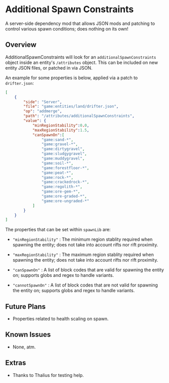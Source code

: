 Additional Spawn Constraints
=================

A server-side dependency mod that allows JSON mods and patching to control various spawn conditions; does nothing on its own!

Overview
--------

AdditionalSpawnConstraints will look for an `additionalSpawnConstraints` object inside an entity's `/attributes` object. This can be included on new entity JSON files, or patched in via JSON.

An example for some properties is below, applied via a patch to `drifter.json`:

```json
[
	{
		"side": "Server",
		"file": "game:entities/land/drifter.json",
		"op": "addmerge",
		"path": "/attributes/additionalSpawnConstraints",
		"value": {
			"minRegionStability":0.0,
			"maxRegionStability":1.5,
			"canSpawnOn":[
				"game:sand-*",
				"game:gravel-*",
				"game:dirtygravel",
				"game:sludgygravel",
				"game:muddygravel",
				"game:soil-*",
				"game:forestfloor-*",
				"game:peat-*",
				"game:rock-*",
				"game:crackedrock-*",
				"game:regolith-*",
				"game:ore-gem-*",
				"game:ore-graded-*",
				"game:ore-ungraded-*"
			]
		}
	}
]
```

The properties that can be set within `spawnLib` are:

- `"minRegionStability"` : The minimum region stablity required when spawning the entity; does not take into account rifts nor rift proximity.

- `"maxRegionStability"` : The maximum region stablity required when spawning the entity; does not take into account rifts nor rift proximity.

- `"canSpawnOn"` : A list of block codes that are valid for spawning the entity on; supports globs and regex to handle variants.

- `"cannotSpawnOn"` : A list of block codes that are not valid for spawning the entity on; supports globs and regex to handle variants.

Future Plans
--------

 - Properties related to health scaling on spawn.

Known Issues
--------

 - None, atm.

Extras
--------

 - Thanks to Thalius for testing help.
